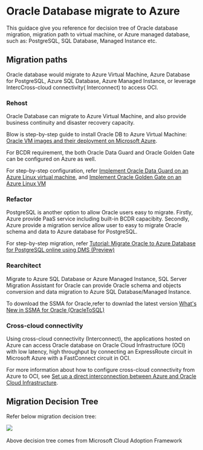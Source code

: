 # Oracle Database migrate to Azure

This guidace give you reference for decision tree of Oracle database migration, migration path to virtual machine, or Azure managed database, such as: PostgreSQL, SQL Database, Managed Instance etc.

## Migration paths

Oracle database would migrate to Azure Virtual Machine, Azure Database for PostgreSQL, Azure SQL Database, Azure Managed Instance, or leverage IntercCross-cloud connectivity( Interconnect) to access OCI.

### Rehost

Oracle Database can migrate to Azure Virtual Machine, and also provide business continuity and disaster recovery capacity. 

Blow is step-by-step guide to install Oracle DB to Azure Virtual Machine:
[Oracle VM images and their deployment on Microsoft Azure](https://docs.microsoft.com/en-us/azure/virtual-machines/workloads/oracle/oracle-vm-solutions).


For BCDR requirement, the both Oracle Data Guard and Oracle Golden Gate can be configured on Azure as well. 

For step-by-step configuration, refer 
[Implement Oracle Data Guard on an Azure Linux virtual machine](https://docs.microsoft.com/en-us/azure/virtual-machines/workloads/oracle/configure-oracle-dataguard), and [Implement Oracle Golden Gate on an Azure Linux VM](https://docs.microsoft.com/en-us/azure/virtual-machines/workloads/oracle/configure-oracle-golden-gate) 


### Refactor

PostgreSQL is another option to allow Oracle users easy to migrate. Firstly, Azure provide PaaS service including built-in BCDR capacibity. Secondly, Azure provide a migration service allow user to easy to migrate Oracle schema and data to Azure database for PostgreSQL.  

For step-by-step migration, refer [Tutorial: Migrate Oracle to Azure Database for PostgreSQL online using DMS (Preview)](https://docs.microsoft.com/en-us/azure/dms/tutorial-oracle-azure-postgresql-online)

### Rearchitect

Migrate to Azure SQL Database or Azure Managed Instance, SQL Server Migration Assistant for Oracle can provide Oracle schema and objects conversion and data migration to Azure SQL Database/Managed Instance. 

To download the SSMA for Oracle,refer to downlad the latest version [What's New in SSMA for Oracle (OracleToSQL)](https://docs.microsoft.com/en-us/sql/ssma/oracle/what-s-new-in-ssma-for-oracle-oracletosql?view=sql-server-ver15) 


### Cross-cloud connectivity

Using cross-cloud connectivity (Interconnect), the applications hosted on Azure can access Oracle database on Oracle Cloud Infrastructure (OCI) with low latency, high throughput by connecting an ExpressRoute circuit in Microsoft Azure with a FastConnect circuit in OCI. 

For more information about how to configure cross-cloud connectivity from Azure to OCI, see [Set up a direct interconnection between Azure and Oracle Cloud Infrastructure](https://docs.microsoft.com/en-us/azure/virtual-machines/workloads/oracle/configure-azure-oci-networking).

## Migration Decision Tree

Refer below migration decision tree:

<IMG SRC="https://github.com/amberz/Azure-Data-Services-Practices/blob/master/Images/OracleMigrationDecisionTree.jpg" />&nbsp;

Above decision tree comes from Microsoft Cloud Adoption Framework 

